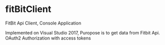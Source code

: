 # fitBitClient
FitBit Api Client, Console Application

Implemented on Visual Studio 2017,
Puropose is to get data from Fitbit Api.
OAuth2 Authorization with access tokens
